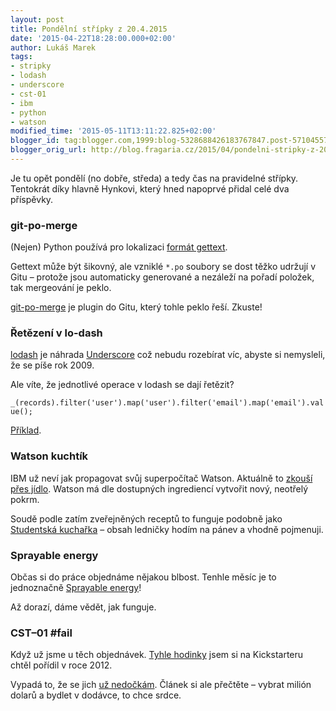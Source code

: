 ```yaml
---
layout: post
title: Pondělní střípky z 20.4.2015
date: '2015-04-22T18:28:00.000+02:00'
author: Lukáš Marek
tags:
- stripky
- lodash
- underscore
- cst-01
- ibm
- python
- watson
modified_time: '2015-05-11T13:11:22.825+02:00'
blogger_id: tag:blogger.com,1999:blog-5328688426183767847.post-5710455784489276737
blogger_orig_url: http://blog.fragaria.cz/2015/04/pondelni-stripky-z-2042015.html
---
```


Je tu opět pondělí (no dobře, středa) a tedy čas na pravidelné střípky.
Tentokrát díky hlavně Hynkovi, který hned napoprvé přidal celé dva
příspěvky.

<span id="more"></span>

### git-po-merge

(Nejen) Python používá pro lokalizaci [formát
gettext](http://en.wikipedia.org/wiki/Gettext).

Gettext může být šikovný, ale vzniklé `*.po` soubory se dost těžko
udržují v Gitu – protože jsou automaticky generované a nezáleží na
pořadí položek, tak mergeování je peklo.

[git-po-merge](https://www.npmjs.com/package/git-po-merge) je plugin do
Gitu, který tohle peklo řeší. Zkuste\!

### Řetězení v lo-dash

[lodash](https://lodash.com/) je náhrada
[Underscore](http://underscorejs.org/) což nebudu rozebírat víc, abyste
si nemysleli, že se píše rok 2009.

Ale víte, že jednotlivé operace v lodash se dají
řetězit?

`_(records).filter('user').map('user').filter('email').map('email').value();`

[Příklad](http://jsfiddle.net/eyvy22kr/1/).

### Watson kuchtík

IBM už neví jak propagovat svůj superpočítač Watson. Aktuálně to [zkouší
přes jídlo](https://www.ibmchefwatson.com/). Watson má dle dostupných
ingrediencí vytvořit nový, neotřelý pokrm.

Soudě podle zatím zveřejněných receptů to funguje podobně jako
[Studentská
kuchařka](http://www.studentskakucharka.cz/?recept=648-pizza-raz-dva-tri)
– obsah ledničky hodím na pánev a vhodně pojmenuji.

### Sprayable energy

Občas si do práce objednáme nějakou blbost. Tenhle měsíc je to
jednoznačně [Sprayable
energy](http://sprayable.co/products/sprayable-energy/)\!

Až dorazí, dáme vědět, jak funguje.

### CST–01 \#fail

Když už jsme u těch objednávek. [Tyhle
hodinky](https://www.kickstarter.com/projects/1655017763/cst-01-the-worlds-thinnest-watch/description)
jsem si na Kickstarteru chtěl pořídil v roce 2012.

Vypadá to, že se jich [už
nedočkám](https://www.kickstarter.com/projects/1655017763/cst-01-the-worlds-thinnest-watch/posts/1203110?ref=backer_project_update).
Článek si ale přečtěte – vybrat milión dolarů a bydlet v dodávce, to
chce srdce.

